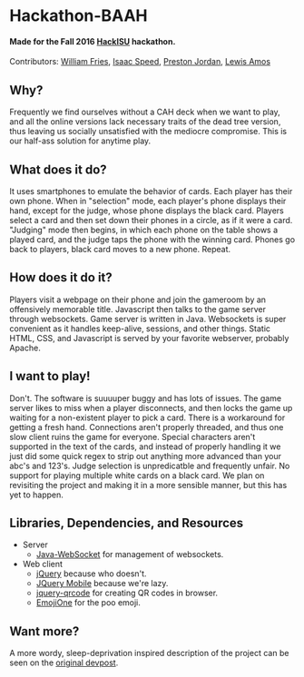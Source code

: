 # Hackathon-BAAH
#### Made for the Fall 2016 [HackISU](http://hackisu.org/) hackathon.
Contributors: [William Fries](https://github.com/FriesW), [Isaac Speed](https://github.com/isaacspeed), [Preston Jordan](https://github.com/PrestonJordan), [Lewis Amos](https://github.com/LewisII)

## Why?
Frequently we find ourselves without a CAH deck when we want to play, and all the online versions lack necessary traits of the dead tree version, thus leaving us socially unsatisfied with the mediocre compromise. This is our half-ass solution for anytime play.

## What does it do?
It uses smartphones to emulate the behavior of cards. Each player has their own phone. When in "selection" mode, each player's phone displays their hand, except for the judge, whose phone displays the black card. Players select a card and then set down their phones in a circle, as if it were a card. "Judging" mode then begins, in which each phone on the table shows a played card, and the judge taps the phone with the winning card. Phones go back to players, black card moves to a new phone. Repeat.

## How does it do it?
Players visit a webpage on their phone and join the gameroom by an offensively memorable title. Javascript then talks to the game server through websockets. Game server is written in Java. Websockets is super convenient as it handles keep-alive, sessions, and other things. Static HTML, CSS, and Javascript is served by your favorite webserver, probably Apache.

## I want to play!
Don't. The software is suuuuper buggy and has lots of issues. The game server likes to miss when a player disconnects, and then locks the game up waiting for a non-existent player to pick a card. There is a workaround for getting a fresh hand. Connections aren't properly threaded, and thus one slow client ruins the game for everyone. Special characters aren't supported in the text of the cards, and instead of properly handling it we just did some quick regex to strip out anything more advanced than your abc's and 123's. Judge selection is unpredicatble and frequently unfair. No support for playing multiple white cards on a black card. We plan on revisiting the project and making it in a more sensible manner, but this has yet to happen.

## Libraries, Dependencies, and Resources
* Server
  * [Java-WebSocket](https://github.com/TooTallNate/Java-WebSocket) for management of websockets.
* Web client
  * [jQuery](https://jquery.com/) because who doesn't.
  * [JQuery Mobile](https://jquerymobile.com/) because we're lazy.
  * [jquery-qrcode](https://github.com/jeromeetienne/jquery-qrcode) for creating QR codes in browser.
  * [EmojiOne](http://emojione.com/) for the poo emoji.

## Want more?
A more wordy, sleep-deprivation inspired description of the project can be seen on the [original devpost](https://devpost.com/software/bad-apples-against-humanity).
